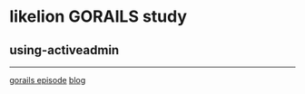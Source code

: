 # likelion GORAILS study
## using-activeadmin
----------
[gorails episode](https://gorails.com/episodes/using-activeadmin-to-build-an-admin-ui)
[blog](http://wantknow.tistory.com/70)